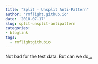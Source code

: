 ```yaml
---
title: "Split - Unsplit Anti-Pattern"
author: 'rmflight.github.io'
date: '2018-07-17'
slug: split-unsplit-antipattern
categories:
- bloglink
tags:
  - rmflightgithubio
---
```


Not bad for the test data. But can we do[... <i class="fas fa-external-link-alt"></i>](http://rmflight.github.io/post/split-unsplit-anti-pattern/)

